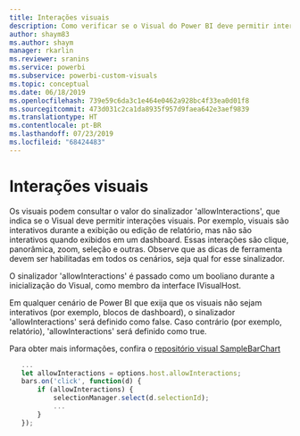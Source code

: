 ```yaml
---
title: Interações visuais
description: Como verificar se o Visual do Power BI deve permitir interações visuais
author: shaym83
ms.author: shaym
manager: rkarlin
ms.reviewer: sranins
ms.service: powerbi
ms.subservice: powerbi-custom-visuals
ms.topic: conceptual
ms.date: 06/18/2019
ms.openlocfilehash: 739e59c6da3c1e464e0462a928bc4f33ea0d01f8
ms.sourcegitcommit: 473d031c2ca1da8935f957d9faea642e3aef9839
ms.translationtype: HT
ms.contentlocale: pt-BR
ms.lasthandoff: 07/23/2019
ms.locfileid: "68424483"
---
```

# <a name="visuals-interactions"></a>Interações visuais

Os visuais podem consultar o valor do sinalizador 'allowInteractions', que indica se o Visual deve permitir interações visuais.
Por exemplo, visuais são interativos durante a exibição ou edição de relatório, mas não são interativos quando exibidos em um dashboard.
Essas interações são clique, panorâmica, zoom, seleção e outras.
Observe que as dicas de ferramenta devem ser habilitadas em todos os cenários, seja qual for esse sinalizador.

O sinalizador 'allowInteractions' é passado como um booliano durante a inicialização do Visual, como membro da interface IVisualHost.

Em qualquer cenário de Power BI que exija que os visuais não sejam interativos (por exemplo, blocos de dashboard), o sinalizador 'allowInteractions' será definido como false.
Caso contrário (por exemplo, relatório), 'allowInteractions' será definido como true.

Para obter mais informações, confira o [repositório visual SampleBarChart](https://github.com/Microsoft/PowerBI-visuals-sampleBarChart/commit/59a47935d8f5272ce145fe804193599ddb7e2001)

```typescript
   ...
   let allowInteractions = options.host.allowInteractions;
   bars.on('click', function(d) {
       if (allowInteractions) {
           selectionManager.select(d.selectionId);
           ...
       }
   });
```
